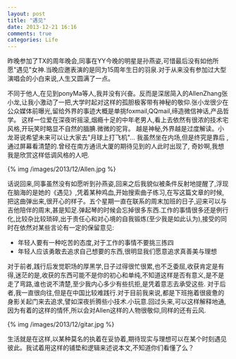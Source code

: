 ```yaml
---
layout: post
title: "遇见"
date: 2013-12-21 16:16
comments: true
categories: Life
---
```


昨晚参加了TX的周年晚会,同事在YY今晚的明星是孙燕姿,可惜最后没有如他所愿"遇见"女神.当晚应邀表演的是同为15周年生日的羽泉.对于从来没有参加过大型演唱会的小白来说,人生又圆满了一点。

不同于他人,在见到ponyMa等人,我并没有兴奋。反而是深居简入的AllenZhang张小龙,让我小激动了一把,大学时起对这样的孤胆极客带有神秘的敬仰.张小龙很少在公众媒体前曝光,留给外界的事迹大概是单挑foxmail,QQmail,缔造微信神话,产品哲学。 这样一位爱在深夜听摇滚,烟瘾十足的中年老男人,看上去依然有很浓的技术宅风格,开玩笑时略显不自然的腼腆.微微的驼背。 越是神秘,外界越是过度解读。小龙哥说希望未来可以让大家去"月球上打飞机"... 我虽然坐在内场,但是终究是靠后 ,通过屏幕看清楚的.曾经在南方通讯大厦的期待见到的人此时出现了, 奇妙啊,我想我是欣赏这样低调风格的人吧.

{% img /images/2013/12/Allen.jpg %}

话说回来,同事虽然没有如愿听到孙燕姿,回来之后我貌似被条件反射地提醒了,浮现在脑海的是她的《遇见》,凭着某种鸡血,开始搜索曲子练习,在写这篇文章的时候,把这曲弹出来,很开心的样子。五个星期一直在联系的周末加班的日子,迎来可以与吉他陪伴的周末,甚是知足.弹起琴的时候会忘掉很多东西.工作的事情很多还是例行化,比较杂比较琐碎,出于责任心和对心境的自我锻炼(至少我是如此认为),接受的同时在依然对某些言论有一定的保留意见:

+ 年轻人要有一种吃苦的态度,对于工作的事情不要挑三拣四
+ 年轻人应该勇敢去追求自己想要的东西,很明显我们愿意追求真善美与理想

对于前者,践行后发觉职场的厚黑学,日子过得很忙很累,也不乏委屈,收获肯定是有得,迷茫的是,收获的东西可能不是你的初心和单纯,不知道这样是否有意义,是不是走了弯路,谁也说不清楚,至少我内心多少有些抗拒,是凭着意志去承受这些.
对于后者,我一直很向往,但是在中国比较难践行.对于目前我来说,都是下班拖着很疲惫的身影关起门来去追求,譬如深夜折腾些小技术.小玩意.回过头来,可以这样解释地通,因为有着的这样的情怀,所以会对Allen这样的人物很敬仰,同样的还有云风.

{% img /images/2013/12/gitar.jpg %}

生活就是在这样,以某种莫名的执着在妥协着,期待现实与理想可以在某个时刻遇见彼此。我试着用这样的铺垫和逻辑来述说本文,不知道你们看懂了么？
